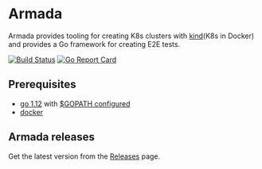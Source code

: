 # Armada

Armada provides tooling for creating K8s clusters with [kind](K8s in Docker) and provides a Go framework for creating E2E tests. 

[![Build Status](https://travis-ci.com/submariner-io/armada.svg?branch=master)](https://travis-ci.com/submariner-io/armada)
[![Go Report Card](https://goreportcard.com/badge/github.com/submariner-io/armada)](https://goreportcard.com/report/github.com/submariner-io/armada)

## Prerequisites

- [go 1.12] with [$GOPATH configured]
- [docker]

## Armada releases

Get the latest version from the [Releases] page.

<!--links-->
[go 1.12]: https://blog.golang.org/go1.12
[docker]: https://docs.docker.com/install/
[$GOPATH configured]: https://github.com/golang/go/wiki/SettingGOPATH
[Releases]: https://github.com/submariner-io/armada/releases/
[kind release page]: https://github.com/kubernetes-sigs/kind/releases/tag/v0.6.1
[kind]: https://github.com/kubernetes-sigs/kind
